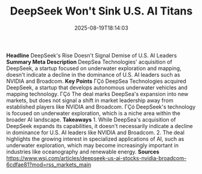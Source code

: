 ﻿---
title: "DeepSeek Won't Sink U.S. AI Titans"
date: "2025-08-19T18:14:03"
category: "Markets"
summary: ""
slug: "deepseek wont sink us ai titans"
source_urls:
  - "https://www.wsj.com/articles/deepseek-us-ai-stocks-nvidia-broadcom-6cdfae81?mod=rss_markets_main"
seo:
  title: "DeepSeek Won't Sink U.S. AI Titans | Hash n Hedge"
  description: ""
  keywords: ["news", "markets", "brief"]
---
**Headline** DeepSeek's Rise Doesn't Signal Demise of U.S. AI Leaders  **Summary Meta Description** DeepSea Technologies' acquisition of DeepSeek, a startup focused on underwater exploration and mapping, doesn't indicate a decline in the dominance of U.S. AI leaders such as NVIDIA and Broadcom.  **Key Points**  ΓÇó DeepSea Technologies acquired DeepSeek, a startup that develops autonomous underwater vehicles and mapping technology. ΓÇó The deal marks DeepSea's expansion into new markets, but does not signal a shift in market leadership away from established players like NVIDIA and Broadcom. ΓÇó DeepSeek's technology is focused on underwater exploration, which is a niche area within the broader AI landscape.  **Takeaways**  1. While DeepSea's acquisition of DeepSeek expands its capabilities, it doesn't necessarily indicate a decline in dominance for U.S. AI leaders like NVIDIA and Broadcom. 2. The deal highlights the growing interest in specialized applications of AI, such as underwater exploration, which may become increasingly important in industries like oceanography and renewable energy.  **Sources** https://www.wsj.com/articles/deepseek-us-ai-stocks-nvidia-broadcom-6cdfae81?mod=rss_markets_main 
